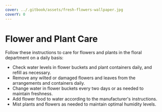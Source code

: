 ```yaml
---
cover: ../.gitbook/assets/fresh-flowers-wallpaper.jpg
coverY: 0
---
```


# Flower and Plant Care

Follow these instructions to care for flowers and plants in the floral department on a daily basis:

* Check water levels in flower buckets and plant containers daily, and refill as necessary.
* Remove any wilted or damaged flowers and leaves from the arrangements and containers daily.
* Change water in flower buckets every two days or as needed to maintain freshness.
* Add flower food to water according to the manufacturer's instructions.
* Mist plants and flowers as needed to maintain optimal humidity levels.
